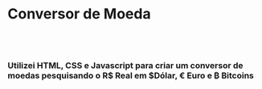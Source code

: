 <h1> Conversor de Moeda</h1>
<br>
<br>

<h3>Utilizei HTML, CSS e Javascript para criar um conversor de moedas pesquisando o R$ Real em $Dólar, € Euro e ₿ Bitcoins</h3>

